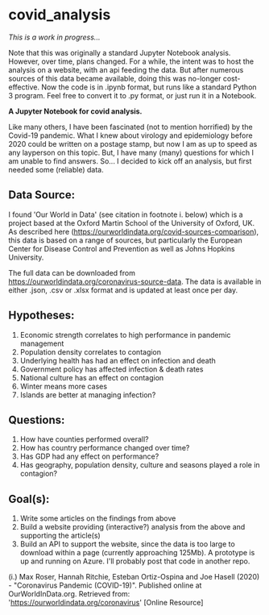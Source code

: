 # covid_analysis

*This is a work in progress...*

Note that this was originally a standard Jupyter Notebook analysis.  However, over time, plans changed.  For a while, the intent was to host the analysis on a website, with an api feeding the data.  But after numerous sources of this data became available, doing this was no-longer cost-effective.  Now the code is in .ipynb format, but runs like a standard Python 3 program.  Feel free to convert it to .py format, or just run it in a Notebook.

**A Jupyter Notebook for covid analysis.**

Like many others, I have been fascinated (not to mention horrified) by the Covid-19 pandemic.  What I knew about virology and epidemiology before 2020 could be written on a postage stamp, but now I am as up to speed as any layperson on this topic.  But, I have many (many) questions for which I am unable to find answers.  So... I decided to kick off an analysis, but first needed some (reliable) data.

## Data Source:

I found 'Our World in Data' (see citation in footnote i. below) which is a project based at the Oxford Martin School of the University of Oxford, UK.  As described here (https://ourworldindata.org/covid-sources-comparison), this data is based on a range of sources, but particularly the European Center for Disease Control and Prevention as well as Johns Hopkins University.

The full data can be downloaded from https://ourworldindata.org/coronavirus-source-data.  The data is available in either .json, .csv or .xlsx format and is updated at least once per day.

## Hypotheses:
1. Economic strength correlates to high performance in pandemic management
2. Population density correlates to contagion
3. Underlying health has had an effect on infection and death
4. Government policy has affected infection & death rates
5. National culture has an effect on contagion
6. Winter means more cases
7. Islands are better at managing infection?

## Questions:
1. How have counties performed overall?
2. How has country performance changed over time?
3. Has GDP had any effect on performance?
4. Has geography, population density, culture and seasons played a role in contagion?

## Goal(s):
1. Write some articles on the findings from above
2. Build a website providing (interactive?) analysis from the above and supporting the article(s)
3. Build an API to support the website, since the data is too large to download within a page (currently approaching 125Mb).  A prototype is up and running on Azure.  I'll probably post that code in another repo.

(i.) Max Roser, Hannah Ritchie, Esteban Ortiz-Ospina and Joe Hasell (2020) - "Coronavirus Pandemic (COVID-19)". Published online at OurWorldInData.org. Retrieved from: 'https://ourworldindata.org/coronavirus' [Online Resource]
